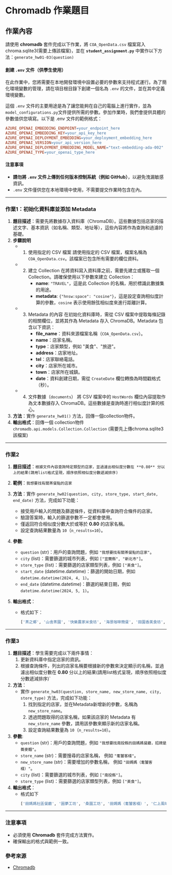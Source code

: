# Chromadb 作業題目

## 作業內容

請使用 **chromadb** 套件完成以下作業，將 `COA_OpenData.csv` 檔案寫入 chroma.sqlite3(需要上傳該檔案)，並在 **`student_assignment.py`** 中實作以下方法：`generate_hw01-03(question)`
#### 創建 `.env` 文件（供學生使用）

在此作業中，您將需要在本地開發環境中設置必要的參數來支持程式運行。為了簡化環境變數的管理，請在項目根目錄下創建一個名為 `.env` 的文件，並在其中定義環境變數。

這個 `.env` 文件的主要用途是為了讓您能夠在自己的電腦上進行實作，並為`model_configurations.py`文件提供所需的參數。參加作業時，我們會提供具體的參數值供您填寫。以下是 .env 文件的範例格式：


```makefile
AZURE_OPENAI_EMBEDDING_ENDPOINT=your_endpoint_here
AZURE_OPENAI_EMBEDDING_KEY=your_api_key_here
AZURE_OPENAI_DEPLOYMENT_EMBEDDING=your_deployment_embedding_here
AZURE_OPENAI_VERSION=your_api_version_here
AZURE_OPENAI_DEPLOYMENT_EMBEDDING_MODEL_NAME="text-embedding-ada-002"
AZURE_OPENAI_TYPE=your_openai_type_here
```
#### 注意事項

- **請勿將 `.env` 文件上傳到任何版本控制系統（例如 GitHub）**，以避免洩漏敏感資訊。
- `.env` 文件僅供您在本地環境中使用，不需要提交作業時包含在內。


---

### 作業1：初始化資料庫並添加 Metadata

1. **題目描述**：需要先將數據存入資料庫（ChromaDB）。這些數據包括店家的描述文字、基本資訊（如名稱、類型、地址等），這些內容將作為查詢和過濾的基礎。
2. **步驟說明**
   - 1. 使用指定的 CSV 檔案
      請使用指定的 CSV 檔案，檔案名稱為 `COA_OpenData.csv`。該檔案已包含所有需要的欄位資料。
   - 2. 建立 Collection
         在將資料寫入資料庫之前，需要先建立或獲取一個 Collection。請確保使用以下參數來建立 Collection：
          - **name**: `"TRAVEL"`，這是此 Collection 的名稱，用於標識此數據集的用途。
          - **metadata**: `{"hnsw:space": "cosine"}`，這是設定查詢相似度計算的參數，`cosine` 表示使用餘弦相似度來進行距離計算。
   - 3. Metadata 的內容
      在初始化資料庫時，需從 CSV 檔案中提取每條記錄的相關欄位，並將其作為 Metadata 存入 ChromaDB。Metadata 包含以下資訊：
         - **file_name**：資料來源檔案名稱（`COA_OpenData.csv`）。
         - **name**：店家名稱。
         - **type**：店家類型，例如 "美食"、"旅遊"。
         - **address**：店家地址。
         - **tel**：店家聯絡電話。
         - **city**：店家所在城市。
         - **town**：店家所在城鎮。
         - **date**：資料創建日期，需從 `CreateDate` 欄位轉換為時間戳格式（秒）。
   - 4. 文件數據（`documents`）
     將 CSV 檔案中的 `HostWords` 欄位內容提取作為文本數據存入 ChromaDB。這些數據是查詢時進行相似度計算的核心。
3. **方法**：實作 `generate_hw01()` 方法，回傳一個collection物件。
4. **輸出格式**：回傳一個 collection物件`chromadb.api.models.Collection.Collection` (需要先上傳chroma.sqlite3該檔案)
---

### 作業2

1. **題目描述**：`根據文件內容查詢特定類型的店家，並過濾出相似度分數在 **0.80** 分以上的結果(請用list格式呈現，順序依照相似度分數遞減排序)`
2. **範例**：`我想要找有關茶餐點的店家`
3. **方法**：實作 `generate_hw02(question, city, store_type, start_date, end_date)` 方法，完成如下功能：
   - 接受用戶輸入的問題及篩選條件，從資料庫中查詢符合條件的店家。
   - 驗證答案時，輸入的篩選參數不一定都會使用。
   - 僅返回符合相似度分數大於或等於 **0.80** 的店家名稱。
   - 設定查詢結果數量為 `10`（`n_results=10`）。
4. **參數**:
   - `question` (str)：用戶的查詢問題，例如 `"我想要找有關茶餐點的店家"`。
   - `city` (list)：需要篩選的城市列表，例如 `["宜蘭縣", "新北市"]`。
   - `store_type` (list)：需要篩選的店家類型列表，例如 `["美食"]`。
   - `start_date` (datetime.datetime)：篩選的開始日期，例如 `datetime.datetime(2024, 4, 1)`。
   - `end_date` (datetime.datetime)：篩選的結束日期，例如 `datetime.datetime(2024, 5, 1)`。
   
5. **輸出格式**：
   - 格式如下：
     ```python
     ['茶之鄉', '山舍茶園', '快樂農家米食坊', '海景咖啡簡餐', '田園香美食坊', '玉露茶驛站', '一佳村養生餐廳', '北海驛站石農肉粽']
     ```

---

### 作業3

1. **題目描述**：學生需要完成以下兩件事情：
   1. 更新資料庫中指定店家的資訊。
   2. 根據查詢條件，列出的店家名稱要根據新的參數來決定顯示的名稱，並過濾出相似度分數在 **0.80** 分以上的結果(請用list格式呈現，順序依照相似度分數遞減排序)`
2. **方法**：
   - 實作 `generate_hw03(question, store_name, new_store_name, city, store_type)` 方法，完成如下功能：  
     1. 找到指定的店家，並在Metadata新增新的參數，名稱為 `new_store_name`。  
     2. 透過問題取得的店家名稱，如果該店家的 Metadata 有 `new_store_name` 參數，請用該參數來顯示新的店家名稱。  
     3. 設定查詢結果數量為 `10`（`n_results=10`）。
3. **參數**:
   - `question` (str)：用戶的查詢問題，例如 `"我想要找南投縣的田媽媽餐廳，招牌是蕎麥麵"`。
   - `store_name` (str)：需要搜尋的店家名稱， 例如 `"耄饕客棧"`。
   - `new_store_name` (str)：需要增加的參數名稱， 例如 `"田媽媽（耄饕客棧）"`。
   - `city` (list)：需要篩選的城市列表，例如 `["南投縣"]`。
   - `store_type` (list)：需要篩選的店家類型列表，例如 `["美食"]`。
4. **輸出格式**：
   - 格式如下
     ```python
     ['田媽媽社區餐廳', '圓夢工坊', '桑園工坊', '田媽媽（耄饕客棧）', '仁上風味坊', '田媽媽美食館']
     ```

---

### 注意事項
- 必須使用 **Chromadb** 套件完成方法實作。
- 確保輸出的格式與範例一致。

### 參考來源
- [Chromadb](https://docs.trychroma.com/guides)

